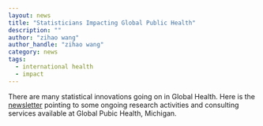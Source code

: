```yaml
---
layout: news
title: "Statisticians Impacting Global Public Health"
description: ""
author: "zihao wang"
author_handle: "zihao wang"
category: news
tags: 
  - international health
  - impact
---
```


There are many statistical innovations going on in Global Health. Here is the [newsletter](http://campaign.r20.constantcontact.com/render?m=1117923811388&ca=fffb8bb5-a669-4edd-a290-7447fd5725c5) pointing to some ongoing research activities and consulting services available at Global Pubic Health, Michigan.